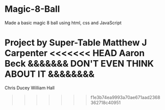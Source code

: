 # Magic-8-Ball
Made a basic magic 8 ball using html, css and JavaScript

Project by Super-Table
Matthew J Carpenter
<<<<<<< HEAD
Aaron Beck
&&&&&&& DON'T EVEN THINK ABOUT IT &&&&&&&&
=======
Chris Ducey
William Hall
>>>>>>> f1e3b74ea9993a70ae671aad2368362718c40951
